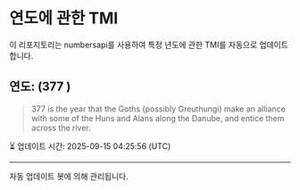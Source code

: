 
# 연도에 관한 TMI

이 리포지토리는 numbersapi를 사용하여 특정 년도에 관한 TMI를 자동으로 업데이트합니다.

## 연도: (377 )
> 377 is the year that the Goths (possibly Greuthungi) make an alliance with some of the Huns and Alans along the Danube, and entice them across the river.

⏳ 업데이트 시간: 2025-09-15 04:25:56 (UTC)

---
자동 업데이트 봇에 의해 관리됩니다.
